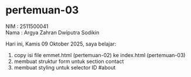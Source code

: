 # pertemuan-03

NIM : 2511500041<br>
Nama : Argya Zahran Dwiputra Sodikin<br>

Hari ini, Kamis 09 Oktober 2025, saya belajar:
<ol> 
  <li>copy isi file emmet.html (pertemuan-02) ke index.html (pertemuan-03)</li>
  <li>membuat struktur form untuk section contact</li>
  <li>membuat styling  untuk selector ID #about</li>
</ol>